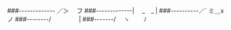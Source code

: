 ###------------- ／＞　 フ
###-------------| 　_　_ |
###----------／` ミ＿xノ
###--------/　　 　　 |
###-------/　 ヽ　　 ﾉ
